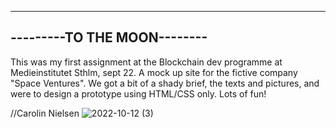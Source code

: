 ----------------------------
---------TO THE MOON--------
----------------------------

This was my first assignment at the Blockchain dev programme
at Medieinstitutet Sthlm, sept 22. A mock up site for the fictive
company "Space Ventures". We got a bit of a shady brief, 
the texts and pictures, and were to design a prototype using HTML/CSS only. Lots of fun!

//Carolin Nielsen
![2022-10-12 (3)](https://user-images.githubusercontent.com/113106103/212539245-86f273bd-b19b-4b09-941e-18b0f2b29f86.png)
